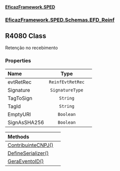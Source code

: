 #### [EficazFramework.SPED](EficazFrameworkSPED.md 'EficazFramework SPED')
### [EficazFramework.SPED.Schemas.EFD_Reinf](EficazFramework.SPED.Schemas.EFD_Reinf.md 'EficazFramework.SPED.Schemas.EFD_Reinf')

## R4080 Class

Retenção no recebimento
### Properties

| Name | Type | |
| :--- | :---: | :--- |
| evtRetRec | `ReinfEvtRetRec` |  |
| Signature | `SignatureType` |  |
| TagToSign | `String` |  |
| TagId | `String` |  |
| EmptyURI | `Boolean` |  |
| SignAsSHA256 | `Boolean` |  |

| Methods | |
| :--- | :--- |
| [ContribuinteCNPJ()](EficazFramework.SPED.Schemas.EFD_Reinf/R4080/ContribuinteCNPJ().md 'EficazFramework.SPED.Schemas.EFD_Reinf.R4080.ContribuinteCNPJ()') | |
| [DefineSerializer()](EficazFramework.SPED.Schemas.EFD_Reinf/R4080/DefineSerializer().md 'EficazFramework.SPED.Schemas.EFD_Reinf.R4080.DefineSerializer()') | |
| [GeraEventoID()](EficazFramework.SPED.Schemas.EFD_Reinf/R4080/GeraEventoID().md 'EficazFramework.SPED.Schemas.EFD_Reinf.R4080.GeraEventoID()') | |
